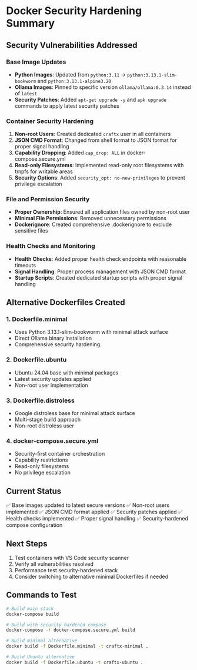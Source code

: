 # Docker Security Hardening Summary

## Security Vulnerabilities Addressed

### Base Image Updates

- **Python Images**: Updated from `python:3.11` → `python:3.13.1-slim-bookworm` and `python:3.13.1-alpine3.20`
- **Ollama Images**: Pinned to specific version `ollama/ollama:0.3.14` instead of `latest`
- **Security Patches**: Added `apt-get upgrade -y` and `apk upgrade` commands to apply latest security patches

### Container Security Hardening

1. **Non-root Users**: Created dedicated `craftx` user in all containers
2. **JSON CMD Format**: Changed from shell format to JSON format for proper signal handling
3. **Capability Dropping**: Added `cap_drop: ALL` in docker-compose.secure.yml
4. **Read-only Filesystems**: Implemented read-only root filesystems with tmpfs for writable areas
5. **Security Options**: Added `security_opt: no-new-privileges` to prevent privilege escalation

### File and Permission Security

- **Proper Ownership**: Ensured all application files owned by non-root user
- **Minimal File Permissions**: Removed unnecessary permissions
- **Dockerignore**: Created comprehensive .dockerignore to exclude sensitive files

### Health Checks and Monitoring

- **Health Checks**: Added proper health check endpoints with reasonable timeouts
- **Signal Handling**: Proper process management with JSON CMD format
- **Startup Scripts**: Created dedicated startup scripts with proper signal handling

## Alternative Dockerfiles Created

### 1. Dockerfile.minimal

- Uses Python 3.13.1-slim-bookworm with minimal attack surface
- Direct Ollama binary installation
- Comprehensive security hardening

### 2. Dockerfile.ubuntu

- Ubuntu 24.04 base with minimal packages
- Latest security updates applied
- Non-root user implementation

### 3. Dockerfile.distroless

- Google distroless base for minimal attack surface
- Multi-stage build approach
- Non-root distroless user

### 4. docker-compose.secure.yml

- Security-first container orchestration
- Capability restrictions
- Read-only filesystems
- No privilege escalation

## Current Status

✅ Base images updated to latest secure versions
✅ Non-root users implemented
✅ JSON CMD format applied
✅ Security patches applied
✅ Health checks implemented
✅ Proper signal handling
✅ Security-hardened compose configuration

## Next Steps

1. Test containers with VS Code security scanner
2. Verify all vulnerabilities resolved
3. Performance test security-hardened stack
4. Consider switching to alternative minimal Dockerfiles if needed

## Commands to Test

```bash
# Build main stack
docker-compose build

# Build with security-hardened compose
docker-compose -f docker-compose.secure.yml build

# Build minimal alternative
docker build -f Dockerfile.minimal -t craftx-minimal .

# Build Ubuntu alternative  
docker build -f Dockerfile.ubuntu -t craftx-ubuntu .
```
